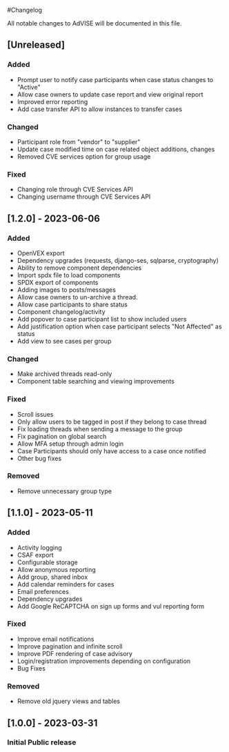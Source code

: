 #Changelog

All notable changes to AdVISE will be documented in this file.

## [Unreleased]

### Added

- Prompt user to notify case participants when case status changes to "Active"
- Allow case owners to update case report and view original report
- Improved error reporting
- Add case transfer API to allow instances to transfer cases

### Changed

- Participant role from "vendor" to "supplier"
- Update case modified time on case related object additions, changes
- Removed CVE services option for group usage
	
### Fixed

- Changing role through CVE Services API
- Changing username through CVE Services API

	
## [1.2.0] - 2023-06-06

### Added

- OpenVEX export
- Dependency upgrades (requests, django-ses, sqlparse, cryptography)
- Ability to remove component dependencies
- Import spdx file to load components
- SPDX export of components
- Adding images to posts/messages
- Allow case owners to un-archive a thread.
- Allow case participants to share status
- Component changelog/activity
- Add popover to case participant list to show included users
- Add justification option when case participant selects "Not Affected" as status
- Add view to see cases per group

### Changed

- Make archived threads read-only
- Component table searching and viewing improvements

### Fixed

- Scroll issues
- Only allow users to be tagged in post if they belong to case thread
- Fix loading threads when sending a message to the group
- Fix pagination on global search
- Allow MFA setup through admin login
- Case Participants should only have access to a case once notified
- Other bug fixes

### Removed

- Remove unnecessary group type

## [1.1.0] - 2023-05-11

### Added

- Activity logging
- CSAF export
- Configurable storage
- Allow anonymous reporting
- Add group, shared inbox
- Add calendar reminders for cases
- Email preferences
- Dependency upgrades
- Add Google ReCAPTCHA on sign up forms and vul reporting form

### Fixed

- Improve email notifications
- Improve pagination and infinite scroll
- Improve PDF rendering of case advisory
- Login/registration improvements depending on configuration
- Bug Fixes

### Removed

- Remove old jquery views and tables

## [1.0.0] - 2023-03-31

### Initial Public release
